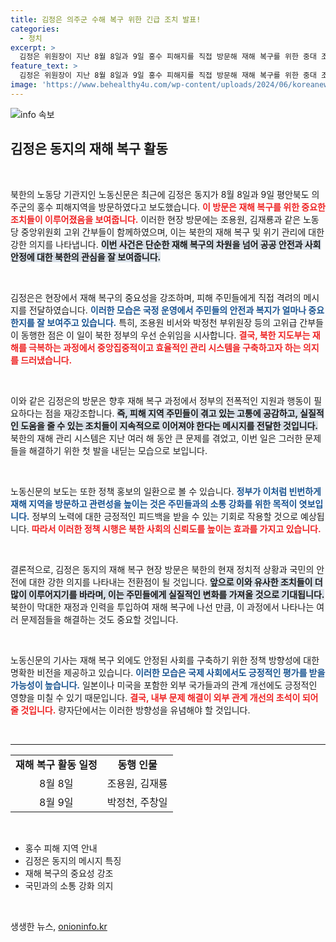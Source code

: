 ```yaml
---
title: 김정은 의주군 수해 복구 위한 긴급 조치 발표!
categories:
  - 정치
excerpt: >
  김정은 위원장이 지난 8월 8일과 9일 홍수 피해지를 직접 방문해 재해 복구를 위한 중대 조치를 발표했다! 고위급 간부들이 함께 한 현장, 그 배경에는 어떤 사연이 숨겨져 있을까? 클릭하여 이야기를 확인해보세요!
feature_text: >
  김정은 위원장이 지난 8월 8일과 9일 홍수 피해지를 직접 방문해 재해 복구를 위한 중대 조치를 발표했다! 고위급 간부들이 함께 한 현장, 그 배경에는 어떤 사연이 숨겨져 있을까? 클릭하여 이야기를 확인해보세요!
image: 'https://www.behealthy4u.com/wp-content/uploads/2024/06/koreanews.jpg'
---
```


<p><img src="https://www.behealthy4u.com/wp-content/uploads/2024/06/koreanews.jpg" alt="info 속보" /></p>

<h2 data-ke-size="size26">김정은 동지의 재해 복구 활동</h2>

<p data-ke-size="size16">&nbsp;</p>

<p>북한의 노동당 기관지인 노동신문은 최근에 김정은 동지가 8월 8일과 9일 평안북도 의주군의 홍수 피해지역을 방문하였다고 보도했습니다. <b><span style="color: #ee2323;">이 방문은 재해 복구를 위한 중요한 조치들이 이루어졌음을 보여줍니다.</span></b> 이러한 현장 방문에는 조용원, 김재룡과 같은 노동당 중앙위원회 고위 간부들이 함께하였으며, 이는 북한의 재해 복구 및 위기 관리에 대한 강한 의지를 나타냅니다. <b><span style="background-color: #21538527;">이번 사건은 단순한 재해 복구의 차원을 넘어 공공 안전과 사회 안정에 대한 북한의 관심을 잘 보여줍니다.</span></b></p>

<p data-ke-size="size16">&nbsp;</p>

<p>김정은은 현장에서 재해 복구의 중요성을 강조하며, 피해 주민들에게 직접 격려의 메시지를 전달하였습니다. <b><span style="color: #1a5490;">이러한 모습은 국정 운영에서 주민들의 안전과 복지가 얼마나 중요한지를 잘 보여주고 있습니다.</span></b> 특히, 조용원 비서와 박정천 부위원장 등의 고위급 간부들이 동행한 점은 이 일이 북한 정부의 우선 순위임을 시사합니다. <b><span style="color: #ee2323;">결국, 북한 지도부는 재해를 극복하는 과정에서 중앙집중적이고 효율적인 관리 시스템을 구축하고자 하는 의지를 드러냈습니다.</span></b></p>

<p data-ke-size="size16">&nbsp;</p>

<p>이와 같은 김정은의 방문은 향후 재해 복구 과정에서 정부의 전폭적인 지원과 행동이 필요하다는 점을 재강조합니다. <b><span style="background-color: #21538527;">즉, 피해 지역 주민들이 겪고 있는 고통에 공감하고, 실질적인 도움을 줄 수 있는 조치들이 지속적으로 이어져야 한다는 메시지를 전달한 것입니다.</span></b> 북한의 재해 관리 시스템은 지난 여러 해 동안 큰 문제를 겪었고, 이번 일은 그러한 문제들을 해결하기 위한 첫 발을 내딛는 모습으로 보입니다.</p>

<p data-ke-size="size16">&nbsp;</p>

<p>노동신문의 보도는 또한 정책 홍보의 일환으로 볼 수 있습니다. <b><span style="color: #1a5490;">정부가 이처럼 빈번하게 재해 지역을 방문하고 관련성을 높이는 것은 주민들과의 소통 강화를 위한 목적이 엿보입니다.</span></b> 정부의 노력에 대한 긍정적인 피드백을 받을 수 있는 기회로 작용할 것으로 예상됩니다. <b><span style="color: #ee2323;">따라서 이러한 정책 시행은 북한 사회의 신뢰도를 높이는 효과를 가지고 있습니다.</span></b></p>

<p data-ke-size="size16">&nbsp;</p>

<p>결론적으로, 김정은 동지의 재해 복구 현장 방문은 북한의 현재 정치적 상황과 국민의 안전에 대한 강한 의지를 나타내는 전환점이 될 것입니다. <b><span style="background-color: #21538527;">앞으로 이와 유사한 조치들이 더 많이 이루어지기를 바라며, 이는 주민들에게 실질적인 변화를 가져올 것으로 기대됩니다.</span></b> 북한이 막대한 재정과 인력을 투입하여 재해 복구에 나선 만큼, 이 과정에서 나타나는 여러 문제점들을 해결하는 것도 중요할 것입니다.</p>

<p data-ke-size="size16">&nbsp;</p>

<p>노동신문의 기사는 재해 복구 외에도 안정된 사회를 구축하기 위한 정책 방향성에 대한 명확한 비전을 제공하고 있습니다. <b><span style="color: #1a5490;">이러한 모습은 국제 사회에서도 긍정적인 평가를 받을 가능성이 높습니다.</span></b> 일본이나 미국을 포함한 외부 국가들과의 관계 개선에도 긍정적인 영향을 미칠 수 있기 때문입니다. <b><span style="color: #ee2323;">결국, 내부 문제 해결이 외부 관계 개선의 초석이 되어줄 것입니다.</span></b> 량자단에서는 이러한 방향성을 유념해야 할 것입니다.</p>

<p data-ke-size="size16">&nbsp;</p>

<hr>

<table style="width: 100%; border-collapse: collapse;">
    <tr>
        <td style="text-align: center; height: 17px;"><b>재해 복구 활동 일정</b></td>
        <td style="text-align: center; height: 17px;"><b>동행 인물</b></td>
    </tr>
    <tr>
        <td style="text-align: center; height: 17px;">8월 8일</td>
        <td style="text-align: center; height: 17px;">조용원, 김재룡</td>
    </tr>
    <tr>
        <td style="text-align: center; height: 17px;">8월 9일</td>
        <td style="text-align: center; height: 17px;">박정천, 주창일</td>
    </tr>
</table>

<p data-ke-size="size16">&nbsp;</p>

<div>
    <ul>
        <li>홍수 피해 지역 안내</li>
        <li>김정은 동지의 메시지 특징</li>
        <li>재해 복구의 중요성 강조</li>
        <li>국민과의 소통 강화 의지</li>
    </ul>
</div>

<p data-ke-size="size16">&nbsp;</p>
생생한 뉴스, <a href="https://onioninfo.kr" rel="dofollow">onioninfo.kr</a>


